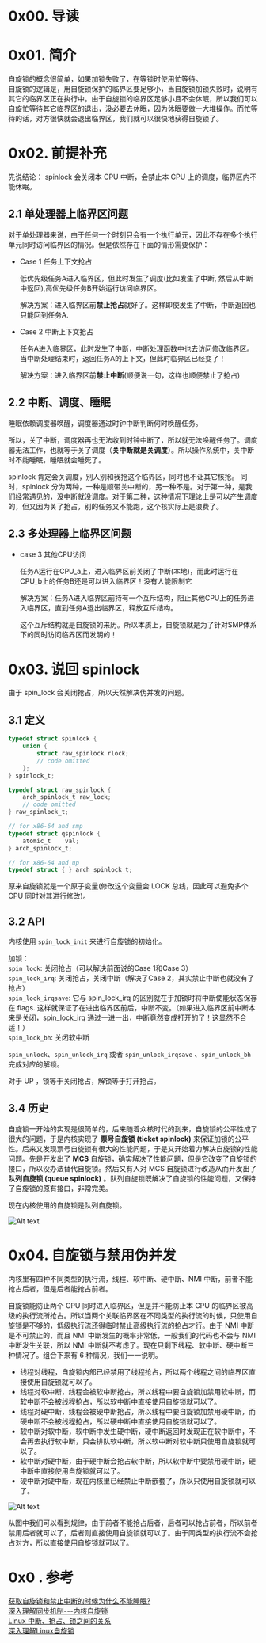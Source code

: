 # 0x00. 导读



# 0x01. 简介

自旋锁的概念很简单，如果加锁失败了，在等锁时使用忙等待。  
自旋锁的逻辑是，用自旋锁保护的临界区要足够小，当自旋锁加锁失败时，说明有其它的临界区正在执行中。由于自旋锁的临界区足够小且不会休眠，所以我们可以自旋忙等待其它临界区的退出，没必要去休眠，因为休眠要做一大堆操作。而忙等待的话，对方很快就会退出临界区，我们就可以很快地获得自旋锁了。

# 0x02. 前提补充

先说结论： spinlock 会关闭本 CPU 中断，会禁止本 CPU 上的调度，临界区内不能休眠。

## 2.1 单处理器上临界区问题

对于单处理器来说，由于任何一个时刻只会有一个执行单元，因此不存在多个执行单元同时访问临界区的情况。但是依然存在下面的情形需要保护：

- Case 1 任务上下文抢占

    低优先级任务A进入临界区，但此时发生了调度(比如发生了中断, 然后从中断中返回),高优先级任务B开始运行访问临界区。  

    解决方案：进入临界区前**禁止抢占**就好了。这样即使发生了中断，中断返回也只能回到任务A.

- Case 2 中断上下文抢占

    任务A进入临界区，此时发生了中断，中断处理函数中也去访问修改临界区。当中断处理结束时，返回任务A的上下文，但此时临界区已经变了！

    解决方案：进入临界区前**禁止中断**(顺便说一句，这样也顺便禁止了抢占)

## 2.2 中断、调度、睡眠

睡眠依赖调度器唤醒，调度器通过时钟中断判断何时唤醒任务。

所以，关了中断，调度器再也无法收到时钟中断了，所以就无法唤醒任务了。调度器无法工作，也就等于关了调度（**关中断就是关调度**）。所以操作系统中，关中断时不能睡眠，睡眠就会睡死了。

spinlock 肯定会关调度，别人别和我抢这个临界区，同时也不让其它核抢。 同时，spinlock 分为两种，一种是顺带关中断的，另一种不是。对于第一种，是我们经常遇见的，没中断就没调度。对于第二种，这种情况下理论上是可以产生调度的，但又因为关了抢占，别的任务又不能跑，这个核实际上是浪费了。

## 2.3 多处理器上临界区问题

- case 3 其他CPU访问

    任务A运行在CPU_a上，进入临界区前关闭了中断(本地)，而此时运行在CPU_b上的任务B还是可以进入临界区！没有人能限制它

    解决方案：任务A进入临界区前持有一个互斥结构，阻止其他CPU上的任务进入临界区，直到任务A退出临界区，释放互斥结构。

    这个互斥结构就是自旋锁的来历。所以本质上，自旋锁就是为了针对SMP体系下的同时访问临界区而发明的！


# 0x03. 说回 spinlock

由于 spin_lock 会关闭抢占，所以天然解决伪并发的问题。

## 3.1 定义

```c
typedef struct spinlock {
	union {
		struct raw_spinlock rlock;
        // code omitted
	};
} spinlock_t;

typedef struct raw_spinlock {
	arch_spinlock_t raw_lock;
    // code omitted
} raw_spinlock_t;

// for x86-64 and smp
typedef struct qspinlock {
	atomic_t	val;
} arch_spinlock_t;

// for x86-64 and up
typedef struct { } arch_spinlock_t;
```

原来自旋锁就是一个原子变量(修改这个变量会 LOCK 总线，因此可以避免多个 CPU 同时对其进行修改)。

## 3.2 API

内核使用 `spin_lock_init` 来进行自旋锁的初始化。

加锁：  
`spin_lock`: 关闭抢占（可以解决前面说的Case 1和Case 3）  
`spin_lock_irq`: 关闭抢占，关闭中断（解决了Case 2，其实禁止中断也就没有了抢占）  
`spin_lock_irqsave`: 它与 spin_lock_irq 的区别就在于加锁时将中断使能状态保存在 flags. 这样就保证了在进出临界区前后，中断不变。（如果进入临界区前中断本来是关闭，spin_lock_irq 通过一进一出，中断竟然变成打开的了！这显然不合适！）  
`spin_lock_bh`: 关闭软中断

`spin_unlock`、`spin_unlock_irq` 或者 `spin_unlock_irqsave` 、`spin_unlock_bh` 完成对应的解锁。

对于 UP ，锁等于关闭抢占，解锁等于打开抢占。

## 3.4 历史

自旋锁一开始的实现是很简单的，后来随着众核时代的到来，自旋锁的公平性成了很大的问题，于是内核实现了 **票号自旋锁 (ticket spinlock)** 来保证加锁的公平性。后来又发现票号自旋锁有很大的性能问题，于是又开始着力解决自旋锁的性能问题。先是开发出了 **MCS** 自旋锁，确实解决了性能问题，但是它改变了自旋锁的接口，所以没办法替代自旋锁。然后又有人对 MCS 自旋锁进行改造从而开发出了 **队列自旋锁 (queue spinlock)** 。队列自旋锁既解决了自旋锁的性能问题，又保持了自旋锁的原有接口，非常完美。  

现在内核使用的自旋锁是队列自旋锁。

![Alt text](../../../pic/linux/sched/spin_lock_history.png)

# 0x04. 自旋锁与禁用伪并发

内核里有四种不同类型的执行流，线程、软中断、硬中断、NMI 中断，前者不能抢占后者，但是后者能抢占前者。

自旋锁能防止两个 CPU 同时进入临界区，但是并不能防止本 CPU 的临界区被高级的执行流所抢占。所以当两个关联临界区在不同类型的执行流的时候，只使用自旋锁是不够的，低级执行流还得临时禁止高级执行流的抢占才行。由于 NMI 中断是不可禁止的，而且 NMI 中断发生的概率非常低，一般我们的代码也不会与 NMI 中断发生关联，所以 NMI 中断就不考虑了。现在只剩下线程、软中断、硬中断三种情况了。组合下来有 6 种情况，我们一一说明。

- 线程对线程，自旋锁内部已经禁用了线程抢占，所以两个线程之间的临界区直接使用自旋锁就可以了。
- 线程对软中断，线程会被软中断抢占，所以线程中要自旋锁加禁用软中断，而软中断不会被线程抢占，所以软中断中直接使用自旋锁就可以了。
- 线程对硬中断，线程会被硬中断抢占，所以线程中要自旋锁加禁用硬中断，而硬中断不会被线程抢占，所以硬中断中直接使用自旋锁就可以了。
- 软中断对软中断，软中断中发生硬中断，硬中断返回时发现正在软中断中，不会再去执行软中断，只会排队软中断，所以软中断对软中断只使用自旋锁就可以了。
- 软中断对硬中断，由于硬中断会抢占软中断，所以软中断中要禁用硬中断，硬中断中直接使用自旋锁就可以了。
- 硬中断对硬中断，现在内核里已经禁止中断嵌套了，所以只使用自旋锁就可以了。

![Alt text](../../../pic/linux/sched/spin_lock_with_fake_curr.png)

从图中我们可以看到规律，由于前者不能抢占后者，后者可以抢占前者，所以前者禁用后者就可以了，后者则直接使用自旋锁就可以了。由于同类型的执行流不会抢占对方，所以直接使用自旋锁就可以了。

# 0x0 . 参考

[获取自旋锁和禁止中断的时候为什么不能睡眠?](https://www.zhihu.com/question/28821201/answer/42214222)  
[深入理解同步机制---内核自旋锁](https://switch-router.gitee.io/blog/spinlock/)  
[Linux 中断、抢占、锁之间的关系](https://blog.guorongfei.com/2014/09/06/linux-interrupt-preemptive-lock/)   
[深入理解Linux自旋锁](https://blog.csdn.net/orangeboyye/article/details/125488951)